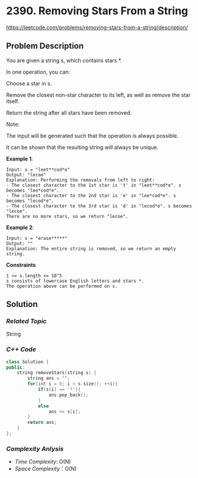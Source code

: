 # 2390. Removing Stars From a String
https://leetcode.com/problems/removing-stars-from-a-string/description/

## Problem Description

You are given a string s, which contains stars *.

In one operation, you can:

Choose a star in s.

Remove the closest non-star character to its left, as well as remove the star itself.

Return the string after all stars have been removed.

Note:

The input will be generated such that the operation is always possible.

It can be shown that the resulting string will always be unique.


**Example 1**:
```
Input: s = "leet**cod*e"
Output: "lecoe"
Explanation: Performing the removals from left to right:
- The closest character to the 1st star is 't' in "leet**cod*e". s becomes "lee*cod*e".
- The closest character to the 2nd star is 'e' in "lee*cod*e". s becomes "lecod*e".
- The closest character to the 3rd star is 'd' in "lecod*e". s becomes "lecoe".
There are no more stars, so we return "lecoe".
```
**Example 2**:
```
Input: s = "erase*****"
Output: ""
Explanation: The entire string is removed, so we return an empty string.
```

**Constraints**
```
1 <= s.length <= 10^5
s consists of lowercase English letters and stars *.
The operation above can be performed on s.
```

## Solution

### _Related Topic_
   String

### _C++ Code_
```cpp
class Solution {
public:
    string removeStars(string s) {
        string ans = "";
        for(int i = 0; i < s.size(); ++i){
            if(s[i] == '*'){
                ans.pop_back();
            }
            else
                ans += s[i];
        }
        return ans;
    }
};
```

### _Complexity Anlysis_
- _Time Complexity_: O(N)
- _Space Complexity_：O(N)
